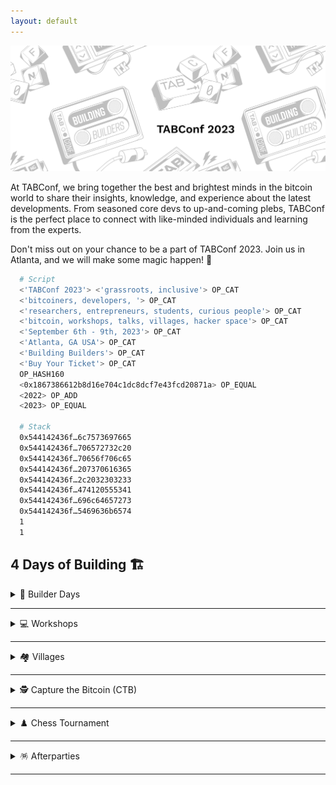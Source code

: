 ```yaml
---
layout: default
---
```


<a><img src="assets/img/hero.png"></a>

At TABConf, we bring together the best and brightest minds in the bitcoin world to share their insights, knowledge, and experience about the latest developments. From seasoned core devs to up-and-coming plebs, TABConf is the perfect place to connect with like-minded individuals and learning from the experts.

Don't miss out on your chance to be a part of TABConf 2023. Join us in Atlanta, and we will make some magic happen! 🤘

```sh
  # Script
  <'TABConf 2023'> <'grassroots, inclusive'> OP_CAT
  <'bitcoiners, developers, '> OP_CAT
  <'researchers, entrepreneurs, students, curious people'> OP_CAT
  <'bitcoin, workshops, talks, villages, hacker space'> OP_CAT
  <'September 6th - 9th, 2023'> OP_CAT
  <'Atlanta, GA USA'> OP_CAT
  <'Building Builders'> OP_CAT
  <'Buy Your Ticket'> OP_CAT
  OP_HASH160
  <0x1867386612b8d16e704c1dc8dcf7e43fcd20871a> OP_EQUAL
  <2022> OP_ADD
  <2023> OP_EQUAL

  # Stack
  0x544142436f…6c7573697665
  0x544142436f…706572732c20
  0x544142436f…70656f706c65
  0x544142436f…207370616365
  0x544142436f…2c2032303233
  0x544142436f…474120555341
  0x544142436f…696c64657273
  0x544142436f…5469636b6574
  1
  1
```

## 4 Days of Building 🏗️


<details>
<summary>🔨 Builder Days</summary>
Builder's Day is an opportunity to learn how to contribute to open-source projects in the Bitcoin. If you're interested in becoming a developer in the bitcoin industry, this day is not to be missed.
</details>

*** 

<details>
<summary>💻 Workshops</summary>
Workshops at TABConf are developer-focused and offer the chance to learn from experts in the field.
</details>

*** 

<details>
<summary>🏘️ Villages</summary>
The conference will also feature villages: the Bitdevs Socratic village, PlebDev Village, and the Shadowy Super Coders & Gamers Village.
</details>

*** 

<details>
<summary>🕵️ Capture the Bitcoin (CTB)</summary>
The TABConf CTB scavenger hunt will test your knowledge of Bitcoin as you compete to be the first to steal real Bitcoin!
</details>

*** 

<details>
<summary>♟️ Chess Tournament</summary>
The chess tournament has a 100k sats buy-in and is a single-round elimination for winners.
</details>

*** 

<details>
<summary>🪅 Afterparties</summary>
Afterparties sponsored by ZEBEDEEE in the Shadowy Super Coders & Gamers Village and are always open to all attendees. Don't miss out on the fun!
</details>

*** 
